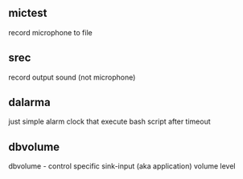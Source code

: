 ## mictest
record microphone to file

## srec
record output sound (not microphone)

## dalarma
just simple alarm clock that execute bash script after timeout

## dbvolume
dbvolume - control specific sink-input (aka application) volume level
